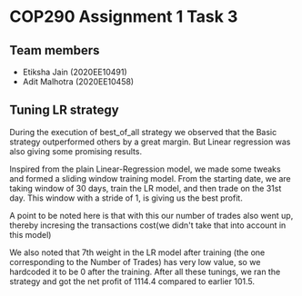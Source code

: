 # COP290 Assignment 1 Task 3
## Team members
- Etiksha Jain (2020EE10491)
- Adit Malhotra (2020EE10458)

## Tuning LR strategy
During the execution of best_of_all strategy we observed that the Basic strategy outperformed others by a great margin. But Linear regression was also giving some promising results.

Inspired from the plain Linear-Regression model, we made some tweaks and formed a sliding window training model. From the starting date, we are taking window of 30 days, train the LR model, and then trade on the 31st day. This window with a stride of 1, is giving us the best profit.

A point to be noted here is that with this our number of trades also went up, thereby incresing the transactions cost(we didn't take that into account in this model)

We also noted that 7th weight in the LR model after training (the one corresponding to the Number of Trades) has very low value, so we hardcoded it to be 0 after the training. After all these tunings, we ran the strategy and got the net profit of 1114.4 compared to earlier 101.5.